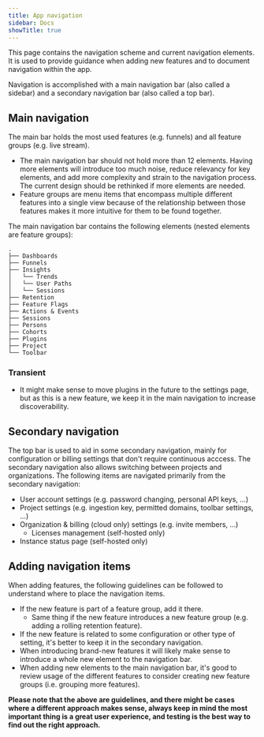 ```yaml
---
title: App navigation
sidebar: Docs
showTitle: true
---
```


This page contains the navigation scheme and current navigation elements. It is used to provide guidance when adding new features and to document navigation within the app.

Navigation is accomplished with a main navigation bar (also called a sidebar) and a secondary navigation bar (also called a top bar).

## Main navigation
The main bar holds the most used features (e.g. funnels) and all feature groups (e.g. live stream).

- The main navigation bar should not hold more than 12 elements. Having more elements will introduce too much noise, reduce relevancy for key elements, and add more complexity and strain to the navigation process. The current design should be rethinked if more elements are needed.
- Feature groups are menu items that encompass multiple different features into a single view because of the relationship between those features makes it more intuitive for them to be found together.

The main navigation bar contains the following elements (nested elements are feature groups):

```
.
├── Dashboards
├── Funnels
├── Insights
│   └── Trends
│   └── User Paths
│   └── Sessions
├── Retention
├── Feature Flags  
├── Actions & Events
├── Sessions
├── Persons
├── Cohorts
├── Plugins
├── Project
└── Toolbar
```

### Transient
- It might make sense to move plugins in the future to the settings page, but as this is a new feature, we keep it in the main navigation to increase discoverability.


## Secondary navigation
The top bar is used to aid in some secondary navigation, mainly for configuration or billing settings that don't require continuous acccess. The secondary navigation also allows switching between projects and organizations. The following items are navigated primarily from the secondary navigation:
- User account settings (e.g. password changing, personal API keys, ...)
- Project settings (e.g. ingestion key, permitted domains, toolbar settings, ...)
- Organization & billing (cloud only) settings (e.g. invite members, ...)
    - Licenses management (self-hosted only)
- Instance status page (self-hosted only)


## Adding navigation items
When adding features, the following guidelines can be followed to understand where to place the navigation items.
- If the new feature is part of a feature group, add it there.
    - Same thing if the new feature introduces a new feature group (e.g. adding a rolling retention feature).
- If the new feature is related to some configuration or other type of setting, it's better to keep it in the secondary navigation.
- When introducing brand-new features it will likely make sense to introduce a whole new element to the navigation bar.
- When adding new elements to the main navigation bar, it's good to review usage of the different features to consider creating new feature groups (i.e. grouping more features). 

**Please note that the above are guidelines, and there might be cases where a different approach makes sense, always keep in mind the most important thing is a great user experience, and testing is the best way to find out the right approach.**